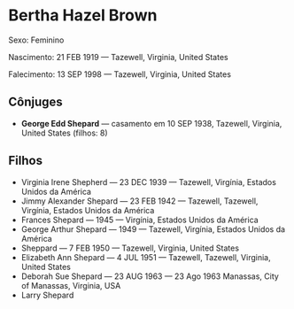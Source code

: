 # Bertha Hazel Brown

Sexo: Feminino

Nascimento: 21 FEB 1919 — Tazewell, Virginia, United States

Falecimento: 13 SEP 1998 — Tazewell, Virginia, United States

## Cônjuges
- **George Edd Shepard** — casamento em 10 SEP 1938, Tazewell, Virginia, United States (filhos: 8)

## Filhos
- Virginia Irene Shepherd — 23 DEC 1939 — Tazewell, Virgínia, Estados Unidos da América
- Jimmy Alexander Shepard — 23 FEB 1942 — Tazewell, Tazewell, Virgínia, Estados Unidos da América
- Frances Shepard — 1945 — Virgínia, Estados Unidos da América
- George Arthur Shepard — 1949 — Tazewell, Virgínia, Estados Unidos da América
- Sheppard — 7 FEB 1950 — Tazewell, Virginia, United States
- Elizabeth Ann Shepard — 4 JUL 1951 — Tazewell, Tazewell, Virginia, United States
- Deborah Sue Shepard — 23 AUG 1963 — 23 Ago 1963 Manassas, City of Manassas, Virginia, USA
- Larry Shepard
